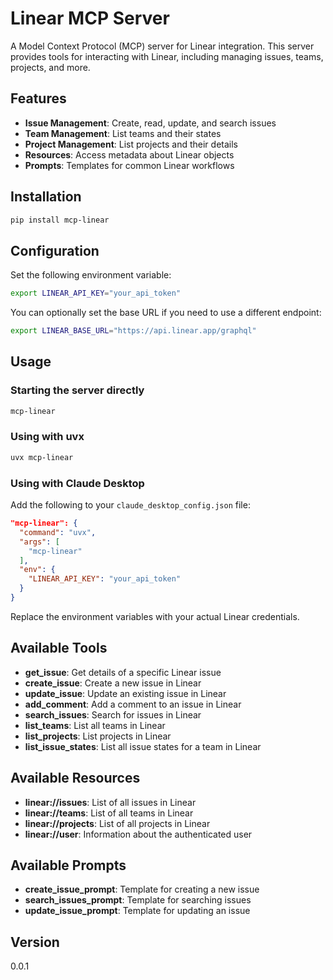 # Linear MCP Server

A Model Context Protocol (MCP) server for Linear integration. This server provides tools for interacting with Linear, including managing issues, teams, projects, and more.

## Features

- **Issue Management**: Create, read, update, and search issues
- **Team Management**: List teams and their states
- **Project Management**: List projects and their details
- **Resources**: Access metadata about Linear objects
- **Prompts**: Templates for common Linear workflows

## Installation

```bash
pip install mcp-linear
```

## Configuration

Set the following environment variable:

```bash
export LINEAR_API_KEY="your_api_token"
```

You can optionally set the base URL if you need to use a different endpoint:

```bash
export LINEAR_BASE_URL="https://api.linear.app/graphql"
```

## Usage

### Starting the server directly

```bash
mcp-linear
```

### Using with uvx

```bash
uvx mcp-linear
```

### Using with Claude Desktop

Add the following to your `claude_desktop_config.json` file:

```json
"mcp-linear": {
  "command": "uvx",
  "args": [
    "mcp-linear"
  ],
  "env": {
    "LINEAR_API_KEY": "your_api_token"
  }
}
```

Replace the environment variables with your actual Linear credentials.

## Available Tools

* **get_issue**: Get details of a specific Linear issue
* **create_issue**: Create a new issue in Linear
* **update_issue**: Update an existing issue in Linear
* **add_comment**: Add a comment to an issue in Linear
* **search_issues**: Search for issues in Linear
* **list_teams**: List all teams in Linear
* **list_projects**: List projects in Linear
* **list_issue_states**: List all issue states for a team in Linear

## Available Resources

* **linear://issues**: List of all issues in Linear
* **linear://teams**: List of all teams in Linear
* **linear://projects**: List of all projects in Linear
* **linear://user**: Information about the authenticated user

## Available Prompts

* **create_issue_prompt**: Template for creating a new issue
* **search_issues_prompt**: Template for searching issues
* **update_issue_prompt**: Template for updating an issue

## Version

0.0.1
